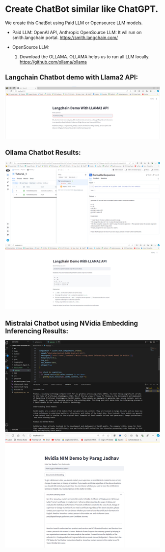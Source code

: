 # Create ChatBot similar like ChatGPT.
We create this ChatBot using Paid LLM or Opensource LLM models.

- Paid LLM: OpenAI API, Anthropic
OpenSource LLM: It wll run on smith.langchain portal. https://smith.langchain.com/

- OpenSource LLM:
    1) Download the OLLAMA. OLLAMA helps us to run all LLM locally.  
https://github.com/ollama/ollama


## Langchain Chatbot demo with Llama2 API:
![alt text](api-result-poem-1.png)

## Ollama Chatbot Results:
![alt text](ollama-result-2.png) ![alt text](ollama-result-1.png)

## Mistralai Chatbot using NVidia Embedding Inferencing  Results:
![alt text](NVidia-NIM/results/NVidia-Inferencing.png)
![alt text](<NVidia-NIM/results/Nvidia NIM Demo by Parag Jadhav.png>) 